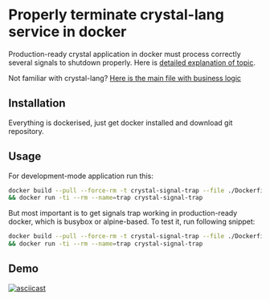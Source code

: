 Properly terminate crystal-lang service in docker
=================================================

Production-ready crystal application in docker must process correctly several
signals to shutdown properly. Here is [detailed explanation of topic](https://medium.com/@gchudnov/trapping-signals-in-docker-containers-7a57fdda7d86).

Not familiar with crystal-lang? [Here is the main file with business logic](https://github.com/andrius/sandbox/blob/develop/crystal-signal-trap/src/signal_trap.cr)

## Installation

Everything is dockerised, just get docker installed and download git repository.

## Usage

For development-mode application run this:

```bash
docker build --pull --force-rm -t crystal-signal-trap --file ./Dockerfile . \
&& docker run -ti --rm --name=trap crystal-signal-trap
```

But most important is to get signals trap working in production-ready docker,
which is busybox or alpine-based. To test it, run following snippet:

```bash
docker build --pull --force-rm -t crystal-signal-trap --file ./Dockerfile-production . \
&& docker run -ti --rm --name=trap crystal-signal-trap
```

## Demo

[![asciicast](https://asciinema.org/a/eIFSoH00QsLKpsfyypsL0i6cr.svg)](https://asciinema.org/a/eIFSoH00QsLKpsfyypsL0i6cr)
